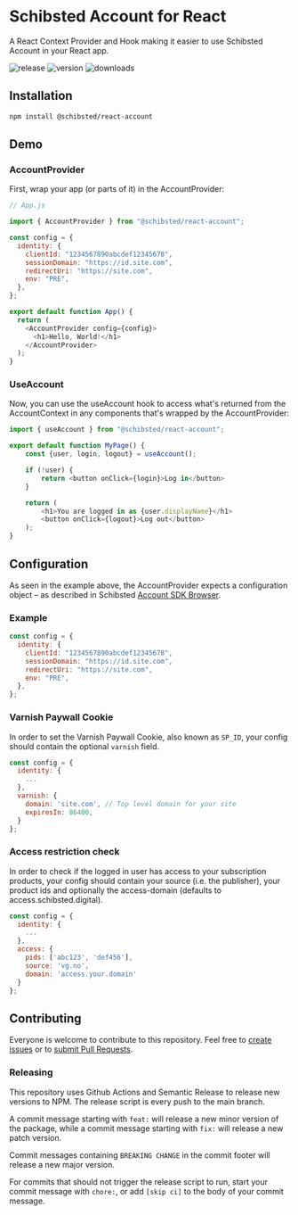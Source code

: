 # Schibsted Account for React

A React Context Provider and Hook making it easier to use Schibsted Account in your React app.

![release](https://github.com/schibsted/react-account/workflows/release/badge.svg)
![version](https://badgen.net/npm/v/@schibsted/react-account)
![downloads](https://badgen.net/npm/dw/@schibsted/react-account)

## Installation

```bash
npm install @schibsted/react-account
```

## Demo

### AccountProvider

First, wrap your app (or parts of it) in the AccountProvider:

```js
// App.js

import { AccountProvider } from "@schibsted/react-account";

const config = {
  identity: {
    clientId: "1234567890abcdef12345678",
    sessionDomain: "https://id.site.com",
    redirectUri: "https://site.com",
    env: "PRE",
  },
};

export default function App() {
  return (
    <AccountProvider config={config}>
      <h1>Hello, World!</h1>
    </AccountProvider>
  );
}
```

### UseAccount

Now, you can use the useAccount hook to access what's returned from the AccountContext in any components that's wrapped by the AccountProvider:

```js
import { useAccount } from "@schibsted/react-account";

export default function MyPage() {
    const {user, login, logout} = useAccount();

    if (!user) {
        return <button onClick={login}>Log in</button>
    }

    return (
        <h1>You are logged in as {user.displayName}</h1>
        <button onClick={logout}>Log out</button>
    );
}
```

## Configuration

As seen in the example above, the AccountProvider expects a configuration object – as described in Schibsted [Account SDK Browser](https://github.com/schibsted/account-sdk-browser#identity).

### Example

```js
const config = {
  identity: {
    clientId: "1234567890abcdef12345678",
    sessionDomain: "https://id.site.com",
    redirectUri: "https://site.com",
    env: "PRE",
  },
};
```

### Varnish Paywall Cookie

In order to set the Varnish Paywall Cookie, also known as `SP_ID`, your config should contain the optional `varnish` field.

```js
const config = {
  identity: {
    ...
  },
  varnish: {
    domain: 'site.com', // Top level domain for your site
    expiresIn: 86400,
  }
};
```

### Access restriction check

In order to check if the logged in user has access to your subscription products, your config should contain your source (i.e. the publisher), your product ids and optionally the access-domain (defaults to access.schibsted.digital).

```js
const config = {
  identity: {
    ...
  },
  access: {
    pids: ['abc123', 'def456'],
    source: 'vg.no',
    domain: 'access.your.domain'
  }
};
```

## Contributing

Everyone is welcome to contribute to this repository. Feel free to [create issues](https://github.com/schibsted/react-account/issues) or to [submit Pull Requests](https://github.com/schibsted/react-account/pulls).

### Releasing

This repository uses Github Actions and Semantic Release to release new versions to NPM. The release script is every push to the main branch.

A commit message starting with `feat:` will release a new minor version of the package, while a commit message starting with `fix:` will release a new patch version.

Commit messages containing `BREAKING CHANGE` in the commit footer will release a new major version.

For commits that should not trigger the release script to run, start your commit message with `chore:`, or add `[skip ci]` to the body of your commit message.

